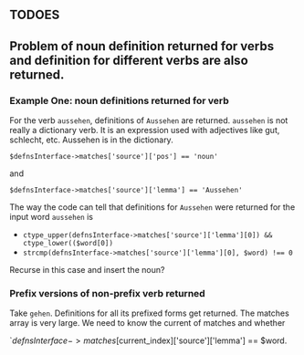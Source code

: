 ## TODOES

## Problem of noun definition returned for verbs and definition for different verbs are also returned.

### Example One: noun definitions returned for verb

For the verb `aussehen`, definitions of `Aussehen` are returned. `aussehen` is not really a dictionary verb.
It is an expression used with adjectives like gut, schlecht, etc. Aussehen is in the dictionary.

`$defnsInterface->matches['source']['pos'] == 'noun'`  

and 

`$defnsInterface->matches['source']['lemma'] == 'Aussehen'`

The way the code can tell that definitions for `Aussehen` were returned for the input word `aussehen` is

*  `ctype_upper(defnsInterface->matches['source']['lemma'][0]) && ctype_lower(($word[0])`
* `strcmp(defnsInterface->matches['source']['lemma'][0], $word) !== 0`
  
Recurse in this case and insert the noun?

### Prefix versions of non-prefix verb returned

Take `gehen`. Definitions for all its prefixed forms get returned. The matches array is very large. We need to know
the current of matches and whether

`$defnsInterface->matches[$current_index]['source']['lemma'] == $word.

